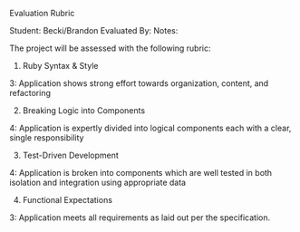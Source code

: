 Evaluation Rubric

Student: Becki/Brandon
Evaluated By:
Notes:

The project will be assessed with the following rubric:

1. Ruby Syntax & Style

3: Application shows strong effort towards organization, content, and refactoring

2. Breaking Logic into Components

4: Application is expertly divided into logical components each with a clear, single responsibility

3. Test-Driven Development

4: Application is broken into components which are well tested in both isolation and integration using appropriate data

4. Functional Expectations

3: Application meets all requirements as laid out per the specification.
